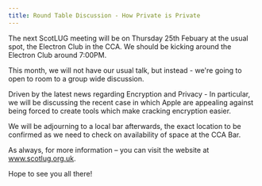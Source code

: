 ```yaml
---
title: Round Table Discussion - How Private is Private
---
```


The next ScotLUG meeting will be on Thursday 25th Febuary at the usual spot, the Electron Club in the CCA. We should be kicking around the Electron Club around 7:00PM.

This month, we will not have our usual talk, but instead - we're going to open to room to a group wide discussion.

Driven by the latest news regarding Encryption and Privacy - In particular, we will be discussing the recent case in which Apple are appealing against being forced to create tools which make cracking encryption easier.

We will be adjourning to a local bar afterwards, the exact location to be confirmed as we need to check on availability of space at the CCA Bar.

As always, for more information – you can visit the website at <a href="http://www.scotlug.org.uk">www.scotlug.org.uk</a>.

Hope to see you all there!
